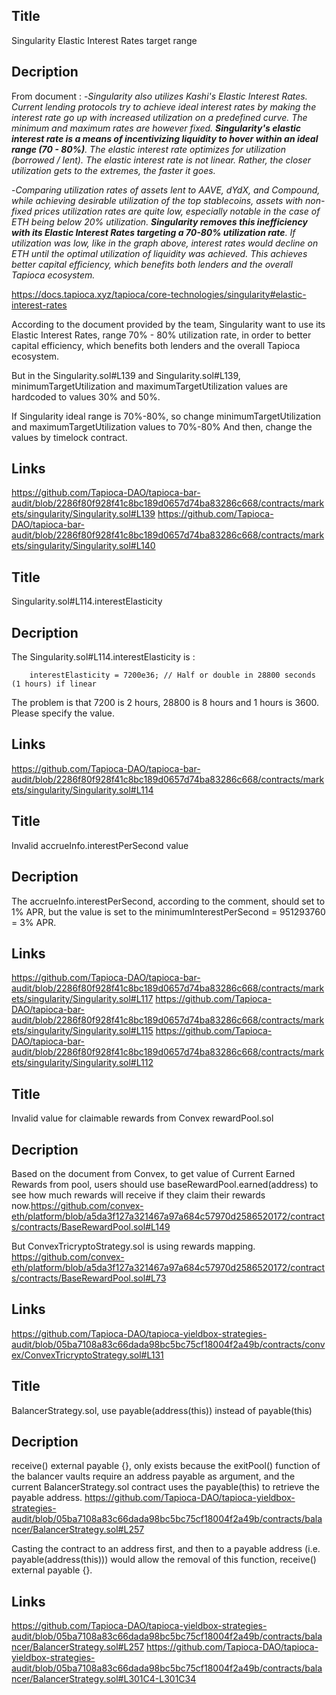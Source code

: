 ## Title
Singularity Elastic Interest Rates target range

## Decription
From document :
-*Singularity also utilizes Kashi's Elastic Interest Rates. Current lending protocols try to achieve ideal interest rates by making the interest rate go up with increased utilization on a predefined curve. The minimum and maximum rates are however fixed. ***Singularity's elastic interest rate is a means of incentivizing liquidity to hover within an ideal range (70 - 80%)***. The elastic interest rate optimizes for utilization (borrowed / lent). The elastic interest rate is not linear. Rather, the closer utilization gets to the extremes, the faster it goes.*

-*Comparing utilization rates of assets lent to AAVE, dYdX, and Compound, while achieving desirable utilization of the top stablecoins, assets with non-fixed prices utilization rates are quite low, especially notable in the case of ETH being below 20% utilization. ***Singularity removes this inefficiency with its Elastic Interest Rates targeting a 70-80% utilization rate***. If utilization was low, like in the graph above, interest rates would decline on ETH until the optimal utilization of liquidity was achieved. This achieves better capital efficiency, which benefits both lenders and the overall Tapioca ecosystem.*

https://docs.tapioca.xyz/tapioca/core-technologies/singularity#elastic-interest-rates

According to the document provided by the team, Singularity want to use its Elastic Interest Rates, range 70% - 80% utilization rate, in order to better capital efficiency, which benefits both lenders and the overall Tapioca ecosystem.

But in the Singularity.sol#L139 and Singularity.sol#L139, minimumTargetUtilization and maximumTargetUtilization values are hardcoded to values 30% and 50%.

If Singularity ideal range is 70%-80%, so change minimumTargetUtilization and maximumTargetUtilization values to 70%-80% And then, change the values by timelock contract.

## Links
https://github.com/Tapioca-DAO/tapioca-bar-audit/blob/2286f80f928f41c8bc189d0657d74ba83286c668/contracts/markets/singularity/Singularity.sol#L139
https://github.com/Tapioca-DAO/tapioca-bar-audit/blob/2286f80f928f41c8bc189d0657d74ba83286c668/contracts/markets/singularity/Singularity.sol#L140

## Title
Singularity.sol#L114.interestElasticity 

## Decription
The Singularity.sol#L114.interestElasticity is :

        interestElasticity = 7200e36; // Half or double in 28800 seconds (1 hours) if linear

The problem is that 7200 is 2 hours, 28800 is 8 hours and 1 hours is 3600. Please specify the value.

## Links
https://github.com/Tapioca-DAO/tapioca-bar-audit/blob/2286f80f928f41c8bc189d0657d74ba83286c668/contracts/markets/singularity/Singularity.sol#L114

## Title
Invalid accrueInfo.interestPerSecond value

## Decription
The accrueInfo.interestPerSecond, according to the comment, should set to 1% APR, but the value is set to the minimumInterestPerSecond = 951293760 = 3% APR.

## Links
https://github.com/Tapioca-DAO/tapioca-bar-audit/blob/2286f80f928f41c8bc189d0657d74ba83286c668/contracts/markets/singularity/Singularity.sol#L117
https://github.com/Tapioca-DAO/tapioca-bar-audit/blob/2286f80f928f41c8bc189d0657d74ba83286c668/contracts/markets/singularity/Singularity.sol#L115
https://github.com/Tapioca-DAO/tapioca-bar-audit/blob/2286f80f928f41c8bc189d0657d74ba83286c668/contracts/markets/singularity/Singularity.sol#L112

## Title
Invalid value for claimable rewards from Convex rewardPool.sol

## Decription
Based on the document from Convex, to get value of Current Earned Rewards from pool, users should use baseRewardPool.earned(address) to see how much rewards will receive if they claim their rewards now.https://github.com/convex-eth/platform/blob/a5da3f127a321467a97a684c57970d2586520172/contracts/contracts/BaseRewardPool.sol#L149

But ConvexTricryptoStrategy.sol is using rewards mapping.
https://github.com/convex-eth/platform/blob/a5da3f127a321467a97a684c57970d2586520172/contracts/contracts/BaseRewardPool.sol#L73

## Links
https://github.com/Tapioca-DAO/tapioca-yieldbox-strategies-audit/blob/05ba7108a83c66dada98bc5bc75cf18004f2a49b/contracts/convex/ConvexTricryptoStrategy.sol#L131

## Title
BalancerStrategy.sol, use payable(address(this)) instead of payable(this)

## Decription
receive() external payable {}, only exists because the exitPool() function of the balancer vaults require an address payable as argument, and the current BalancerStrategy.sol contract uses the payable(this) to retrieve the payable address.
https://github.com/Tapioca-DAO/tapioca-yieldbox-strategies-audit/blob/05ba7108a83c66dada98bc5bc75cf18004f2a49b/contracts/balancer/BalancerStrategy.sol#L257

Casting the contract to an address first, and then to a payable address (i.e. payable(address(this))) would allow the removal of this function, receive() external payable {}.

## Links
https://github.com/Tapioca-DAO/tapioca-yieldbox-strategies-audit/blob/05ba7108a83c66dada98bc5bc75cf18004f2a49b/contracts/balancer/BalancerStrategy.sol#L257
https://github.com/Tapioca-DAO/tapioca-yieldbox-strategies-audit/blob/05ba7108a83c66dada98bc5bc75cf18004f2a49b/contracts/balancer/BalancerStrategy.sol#L301C4-L301C34